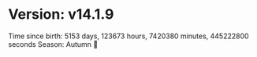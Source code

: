 # Version: v14.1.9
Time since birth: 5153 days, 123673 hours, 7420380 minutes, 445222800 seconds
Season: Autumn 🍁
